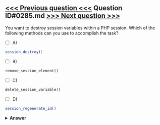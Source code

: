 [<<< Previous question <<<](0284.md)   Question ID#0285.md   [>>> Next question >>>](0286.md)
---

You want to destroy session variables within a PHP session. Which of the following methods can you use to accomplish the task?

- [ ] A)
```php
session_destroy()
```

- [ ] B)
```php
remove_session_element()
```

- [ ] C)
```php
delete_session_variable()
```

- [ ] D)
```php
session_regenerate_id()
```


<details><summary><b>Answer</b></summary>
<p>
  Answer: <strong>A</strong>
</p>
</details>
